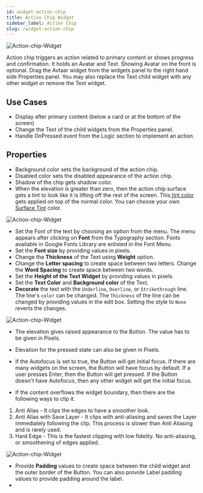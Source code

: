 ```yaml
---
id: widget-action-chip
title: Action Chip Widget
sidebar_label: Action Chip 
slug: /widget-action-chip
---
```


![Action-chip-Widget](/img/Widget-Action-Chip-1.png)

Action chip triggers an action related to primary content or shows progress and confirmation. It holds an Avatar and Text. Showing Avatar on the front is optional. Drag the Avtaar widget from the widgets panel to the right hand side Properties panel. You may also replace the Text child widget with any other widget or remove the Text widget.

##  Use Cases

* Display after primary content (below a card or at the bottom of the screen)
* Change the Text of the child widgets from the Properties panel.
* Handle OnPressed event from the Logic section to implement an action.

##  Properties

* Background color sets the background of the action chip. 
* Disabled color sets the disabled appearance of the action chip.
* Shadow of the chip gets shadow color.
* When the elevation is greater than zero, then the action chip surface gets a tint to look like it is lifting off the rest of the screen. This[ tint color ](https://m3.material.io/styles/color/the-color-system/color-roles#8d13949e-aafc-47bc-81e1-a4daf8cba548)gets applied on top of the normal color. You can choose your own [Surface Tint](https://api.flutter.dev/flutter/material/Material/surfaceTintColor.html) color.

![Action-chip-Widget](/img/Widget-Action-Chip-2.png)

* Set the Font of the text by choosing an option from the menu. The menu appears after clicking on **Font** from the Typography section. Fonts available in Google Fonts Library are enlisted in the Font Menu.
* Set the **Font size** by providing values in pixels.
* Change the **Thickness** of the Text using **Weight** option.
* Change the **Letter spacing** to create space between two letters. Change the **Word Spacing** to create space between two words.
* Set the **Height of the Text Widget** by providing values in pixels.
* Set the **Text Color** and **Background color** of the Text.
* **Decorate** the text with the `Underline`, `Overline`, or `Strikethrough` line. The line's `color` can be changed. The `Thickness` of the line can be changed by providing values in the edit box. Setting the style to `None` reverts the changes.

![Action-chip-Widget](/img/Widget-Action-Chip-3.png)

* The elevation gives raised appearance to the Button. The value has to be given in Pixels. 
* Elevation for the pressed state can also be given in Pixels.

* If the Autofocus is set to true, the Button will get initial focus. If there are many widgets on the screen, the Button will have focus by default. If a user presses Enter, then the Button will get pressed. If the Button doesn't have Autofocus, then any other widget will get the initial focus.

* If the content overflows the widget boundary, then there are the following ways to clip it.

1. Anti Alias - It clips the edges to have a smoother look. 
2. Anti Alias with Save Layer - It clips with anti-aliasing and saves the Layer immediately following the clip. This process is slower than Anti Aliasing and is rarely used.
3. Hard Edge - This is the fastest clipping with low fidelity. No anti-aliasing, or smoothening of edges applied.

![Action-chip-Widget](/img/Widget-Action-Chip-4.png)

* Provide **Padding** values to create space between the child widget and the outer border of the Button. You can also provide Label padding values to provide padding around the label.
* 